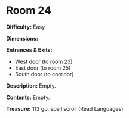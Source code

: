 # Room 24

**Difficulty:** Easy

**Dimensions:** 

**Entrances & Exits:**
- West door (to room 23)
- East door (to room 25)
- South door (to corridor)

**Description:**
Empty.

**Contents:**
Empty.

**Treasure:**
113 gp, spell scroll (Read Languages)